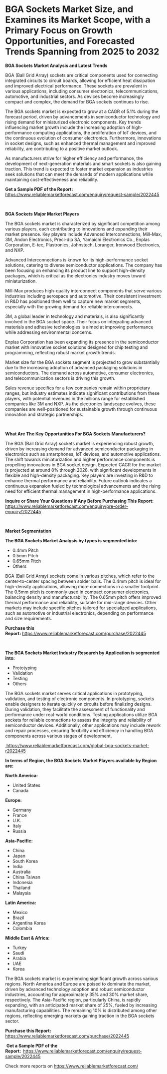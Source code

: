 <p><h1>BGA Sockets Market Size, and Examines its Market Scope, with a Primary Focus on Growth Opportunities, and Forecasted Trends Spanning from 2025 to 2032</h1></p><p><strong>BGA Sockets Market Analysis and Latest Trends</strong></p>
<p><p>BGA (Ball Grid Array) sockets are critical components used for connecting integrated circuits to circuit boards, allowing for efficient heat dissipation and improved electrical performance. These sockets are prevalent in various applications, including consumer electronics, telecommunications, automotive, and industrial sectors. As devices become increasingly compact and complex, the demand for BGA sockets continues to rise.</p><p>The BGA sockets market is expected to grow at a CAGR of 5.1% during the forecast period, driven by advancements in semiconductor technology and rising demand for miniaturized electronic components. Key trends influencing market growth include the increasing adoption of high-performance computing applications, the proliferation of IoT devices, and the continuous evolution of consumer electronics. Furthermore, innovations in socket designs, such as enhanced thermal management and improved reliability, are contributing to a positive market outlook.</p><p>As manufacturers strive for higher efficiency and performance, the development of next-generation materials and smart sockets is also gaining traction. This trend is expected to foster market expansion as industries seek solutions that can meet the demands of modern applications while maintaining cost-effectiveness and reliability.</p></p>
<p><strong>Get a Sample PDF of the Report:&nbsp;</strong> <a href="https://www.reliablemarketforecast.com/enquiry/request-sample/2022445?utm_campaign=3049&utm_medium=2&utm_source=Github&utm_content=ia&utm_term=06042025&utm_id=bga-sockets">https://www.reliablemarketforecast.com/enquiry/request-sample/2022445</a></p>
<p>&nbsp;</p>
<p><strong>BGA Sockets Major Market Players</strong></p>
<p><p>The BGA sockets market is characterized by significant competition among various players, each contributing to innovations and expanding their market presence. Key players include Advanced Interconnections, Mill-Max, 3M, Andon Electronics, Preci-dip SA, Yamaichi Electronics Co., Enplas Corporation, E-tec, Plastronics, Johnstech, Loranger, Ironwood Electronics, and NXP.</p><p>Advanced Interconnections is known for its high-performance socket solutions, catering to diverse semiconductor applications. The company has been focusing on enhancing its product line to support high-density packages, which is critical as the electronics industry moves toward miniaturization. </p><p>Mill-Max produces high-quality interconnect components that serve various industries including aerospace and automotive. Their consistent investment in R&D has positioned them well to capture new market segments, especially with the growing demand for reliable interconnects.</p><p>3M, a global leader in technology and materials, is also significantly involved in the BGA socket space. Their focus on integrating advanced materials and adhesive technologies is aimed at improving performance while addressing environmental concerns.</p><p>Enplas Corporation has been expanding its presence in the semiconductor market with innovative socket solutions designed for chip testing and programming, reflecting robust market growth trends.</p><p>Market size for the BGA sockets segment is projected to grow substantially due to the increasing adoption of advanced packaging solutions in semiconductors. The demand across automotive, consumer electronics, and telecommunication sectors is driving this growth.</p><p>Sales revenue specifics for a few companies remain within proprietary ranges, but industry estimates indicate significant contributions from these players, with potential revenues in the millions range for established companies like 3M and NXP. As the electronics landscape evolves, these companies are well-positioned for sustainable growth through continuous innovation and strategic partnerships.</p></p>
<p>&nbsp;</p>
<p><strong>What Are The Key Opportunities For BGA Sockets Manufacturers?</strong></p>
<p><p>The BGA (Ball Grid Array) sockets market is experiencing robust growth, driven by increasing demand for advanced semiconductor packaging in electronics such as smartphones, IoT devices, and automotive applications. The shift towards miniaturization and higher performance components is propelling innovations in BGA socket design. Expected CAGR for the market is projected at around 8% through 2028, with significant developments in flexible and high-density packaging. Key players are investing in R&D to enhance thermal performance and reliability. Future outlook indicates a continuous expansion fueled by technological advancements and the rising need for efficient thermal management in high-performance applications.</p></p>
<p><strong>Inquire or Share Your Questions If Any Before Purchasing This Report:</strong> <a href="https://www.reliablemarketforecast.com/enquiry/pre-order-enquiry/2022445?utm_campaign=3049&utm_medium=2&utm_source=Github&utm_content=ia&utm_term=06042025&utm_id=bga-sockets">https://www.reliablemarketforecast.com/enquiry/pre-order-enquiry/2022445</a></p>
<p>&nbsp;</p>
<p><strong>Market Segmentation</strong></p>
<p><strong>The BGA Sockets Market Analysis by types is segmented into:</strong></p>
<p><ul><li>0.4mm Pitch</li><li>0.5mm Pitch</li><li>0.65mm Pitch</li><li>Others</li></ul></p>
<p><p>BGA (Ball Grid Array) sockets come in various pitches, which refer to the center-to-center spacing between solder balls. The 0.4mm pitch is ideal for high-density applications, allowing more connections in a smaller footprint. The 0.5mm pitch is commonly used in compact consumer electronics, balancing density and manufacturability. The 0.65mm pitch offers improved thermal performance and reliability, suitable for mid-range devices. Other markets may include specific pitches tailored for specialized applications, such as automotive or industrial electronics, depending on performance and size requirements.</p></p>
<p><strong>Purchase this Report:&nbsp;</strong><a href="https://www.reliablemarketforecast.com/purchase/2022445?utm_campaign=3049&utm_medium=2&utm_source=Github&utm_content=ia&utm_term=06042025&utm_id=bga-sockets">https://www.reliablemarketforecast.com/purchase/2022445</a></p>
<p>&nbsp;</p>
<p><strong>The BGA Sockets Market Industry Research by Application is segmented into:</strong></p>
<p><ul><li>Prototyping</li><li>Validation</li><li>Testing</li><li>Others</li></ul></p>
<p><p>The BGA sockets market serves critical applications in prototyping, validation, and testing of electronic components. In prototyping, sockets enable designers to iterate quickly on circuits before finalizing designs. During validation, they facilitate the assessment of functionality and performance under real-world conditions. Testing applications utilize BGA sockets for reliable connections to assess the integrity and reliability of semiconductor devices. Additionally, other applications may include rework and repair processes, ensuring flexibility and efficiency in handling BGA components across various stages of development.</p></p>
<p><a href="https://www.reliablemarketforecast.com/global-bga-sockets-market-r2022445?utm_campaign=3049&utm_medium=2&utm_source=Github&utm_content=ia&utm_term=06042025&utm_id=bga-sockets">&nbsp;https://www.reliablemarketforecast.com/global-bga-sockets-market-r2022445</a></p>
<p><strong>In terms of Region, the BGA Sockets Market Players available by Region are:</strong></p>
<p>
    <p> <strong> North America: </strong>
        <ul>
            <li>United States</li>
            <li>Canada</li>
        </ul>
        </p> 
    <p> <strong> Europe: </strong>
        <ul>
            <li>Germany</li>
            <li>France</li>
            <li>U.K.</li>
            <li>Italy</li>
            <li>Russia</li>
        </ul>
        </p> 
    <p> <strong> Asia-Pacific: </strong>
        <ul>
            <li>China</li>
            <li>Japan</li>
            <li>South Korea</li>
            <li>India</li>
            <li>Australia</li>
            <li>China Taiwan</li>
            <li>Indonesia</li>
            <li>Thailand</li>
            <li>Malaysia</li>
        </ul>
        </p> 
    <p> <strong> Latin America: </strong>
        <ul>
            <li>Mexico</li>
            <li>Brazil</li>
            <li>Argentina Korea</li>
            <li>Colombia</li>
        </ul>
        </p> 
    <p> <strong> Middle East & Africa: </strong>
        <ul>
            <li>Turkey</li>
            <li>Saudi</li>
            <li>Arabia</li>
            <li>UAE</li>
            <li>Korea</li>
        </ul>
    </p>
    </p>
<p><p>The BGA sockets market is experiencing significant growth across various regions. North America and Europe are poised to dominate the market, driven by advanced technology adoption and robust semiconductor industries, accounting for approximately 35% and 30% market share, respectively. The Asia-Pacific region, particularly China, is rapidly expanding, with an anticipated market share of 25%, fueled by increasing manufacturing capabilities. The remaining 10% is distributed among other regions, reflecting emerging markets gaining traction in the BGA sockets sector.</p></p>
<p><strong>Purchase this Report: </strong><a href="https://www.reliablemarketforecast.com/purchase/2022445?utm_campaign=3049&utm_medium=2&utm_source=Github&utm_content=ia&utm_term=06042025&utm_id=bga-sockets">https://www.reliablemarketforecast.com/purchase/2022445</a></p>
<p>&nbsp;<strong>Get a Sample PDF of the Report:&nbsp;&nbsp;</strong><a href="https://www.reliablemarketforecast.com/enquiry/request-sample/2022445?utm_campaign=3049&utm_medium=2&utm_source=Github&utm_content=ia&utm_term=06042025&utm_id=bga-sockets">https://www.reliablemarketforecast.com/enquiry/request-sample/2022445</a></p>
<p><strong></strong></p>
<p>Check more reports on <a href="https://www.reliablemarketforecast.com/?utm_campaign=3049&utm_medium=2&utm_source=Github&utm_content=ia&utm_term=06042025&utm_id=bga-sockets">https://www.reliablemarketforecast.com/</a></p>
